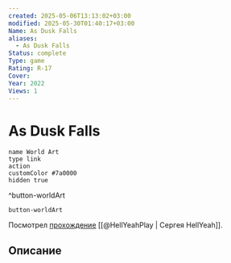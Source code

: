 ```yaml
---
created: 2025-05-06T13:13:02+03:00
modified: 2025-05-30T01:40:17+03:00
Name: As Dusk Falls
aliases:
  - As Dusk Falls
Status: complete
Type: game
Rating: R-17
Cover: 
Year: 2022
Views: 1
---
```


# As Dusk Falls




```button
name World Art
type link
action 
customColor #7a0000
hidden true
```
^button-worldArt



`button-worldArt`

Посмотрел [прохождение](https://youtu.be/4fRxN4DJueo?si=0a6j3VWSqXuh96eb) [[@HellYeahPlay | Сергея HellYeah]].

## Описание


